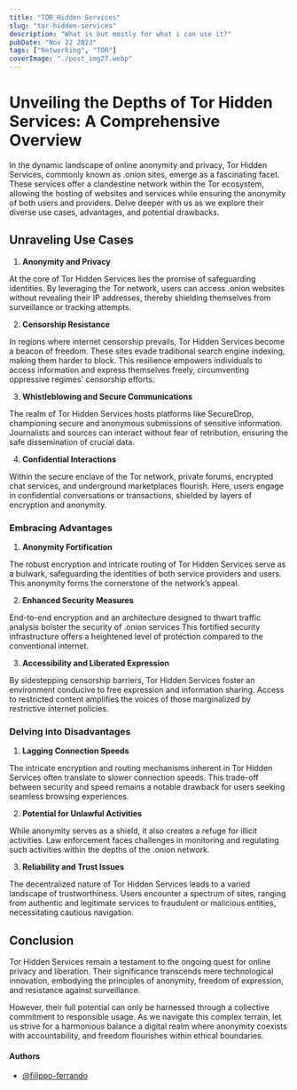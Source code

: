 ```yaml
---
title: "TOR Hidden Services"
slug: "tor-hidden-services"
description: "What is but mostly for what i can use it?"
pubDate: "Nov 22 2023"
tags: ["Networking", "TOR"]
coverImage: "./post_img27.webp"
---
```


# Unveiling the Depths of Tor Hidden Services: A Comprehensive Overview

In the dynamic landscape of online anonymity and privacy, Tor Hidden Services, commonly known as .onion sites, emerge as a fascinating facet. These services offer a clandestine network within the Tor ecosystem, allowing the hosting of websites and services while ensuring the anonymity of both users and providers. Delve deeper with us as we explore their diverse use cases, advantages, and potential drawbacks.

## Unraveling Use Cases

1. **Anonymity and Privacy**

At the core of Tor Hidden Services lies the promise of safeguarding identities. By leveraging the Tor network, users can access .onion websites without revealing their IP addresses, thereby shielding themselves from surveillance or tracking attempts.

2. **Censorship Resistance**

In regions where internet censorship prevails, Tor Hidden Services become a beacon of freedom. These sites evade traditional search engine indexing, making them harder to block. This resilience empowers individuals to access information and express themselves freely, circumventing oppressive regimes' censorship efforts.

3. **Whistleblowing and Secure Communications**

The realm of Tor Hidden Services hosts platforms like SecureDrop, championing secure and anonymous submissions of sensitive information. Journalists and sources can interact without fear of retribution, ensuring the safe dissemination of crucial data.

4. **Confidential Interactions**

Within the secure enclave of the Tor network, private forums, encrypted chat services, and underground marketplaces flourish. Here, users engage in confidential conversations or transactions, shielded by layers of encryption and anonymity.

### Embracing Advantages

1. **Anonymity Fortification**

The robust encryption and intricate routing of Tor Hidden Services serve as a bulwark, safeguarding the identities of both service providers and users. This anonymity forms the cornerstone of the network’s appeal.

2. **Enhanced Security Measures**

End-to-end encryption and an architecture designed to thwart traffic analysis bolster the security of .onion services This fortified security infrastructure offers a heightened level of protection compared to the conventional internet.

3. **Accessibility and Liberated Expression**

By sidestepping censorship barriers, Tor Hidden Services foster an environment conducive to free expression and information sharing. Access to restricted content amplifies the voices of those marginalized by restrictive internet policies.

### Delving into Disadvantages

1. **Lagging Connection Speeds**

The intricate encryption and routing mechanisms inherent in Tor Hidden Services often translate to slower connection speeds. This trade-off between security and speed remains a notable drawback for users seeking seamless browsing experiences.

2. **Potential for Unlawful Activities**

While anonymity serves as a shield, it also creates a refuge for illicit activities. Law enforcement faces challenges in monitoring and regulating such activities within the depths of the .onion network.

3. **Reliability and Trust Issues**

The decentralized nature of Tor Hidden Services leads to a varied landscape of trustworthiness. Users encounter a spectrum of sites, ranging from authentic and legitimate services to fraudulent or malicious entities, necessitating cautious navigation.

## Conclusion

Tor Hidden Services remain a testament to the ongoing quest for online privacy and liberation. Their significance transcends mere technological innovation, embodying the principles of anonymity, freedom of expression, and resistance against surveillance.

However, their full potential can only be harnessed through a collective commitment to responsible usage. As we navigate this complex terrain, let us strive for a harmonious balance a digital realm where anonymity coexists with accountability, and freedom flourishes within ethical boundaries.

#### Authors

- [@filippo-ferrando](https://www.github.com/filippo-ferrando)